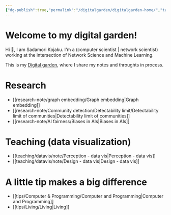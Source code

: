 ```yaml
---
{"dg-publish":true,"permalink":"/digitalgarden/digitalgarden-home/","tags":"gardenEntry","dgHomeLink":true,"dgPassFrontmatter":false}
---
```



# Welcome to my digital garden!

 Hi 👋, I am Sadamori Kojaku. I'm a (computer scientist | network scientist) working at the intersection of Network Science and Machine Learning. 

This is my [Digital garden](https://maggieappleton.com/garden-history), where I share my notes and throughts in process. 

# Research 
- [[research-note/graph embedding/Graph embedding|Graph embedding]]
- [[research-note/Community detection/Detectability limit/Detectability limit of communities|Detectability limit of communities]]
- [[research-note/AI fairness/Biases in AIs|Biases in AIs]]


# Teaching (data visualization)
- [[teaching/datavis/note/Perception - data vis|Perception - data vis]]
- [[teaching/datavis/note/Design - data vis|Design - data vis]]

# A little tip makes a big difference
- [[tips/Computer & Programming/Computer and Programming|Computer and Programming]]
- [[tips/Living/Living|Living]]
